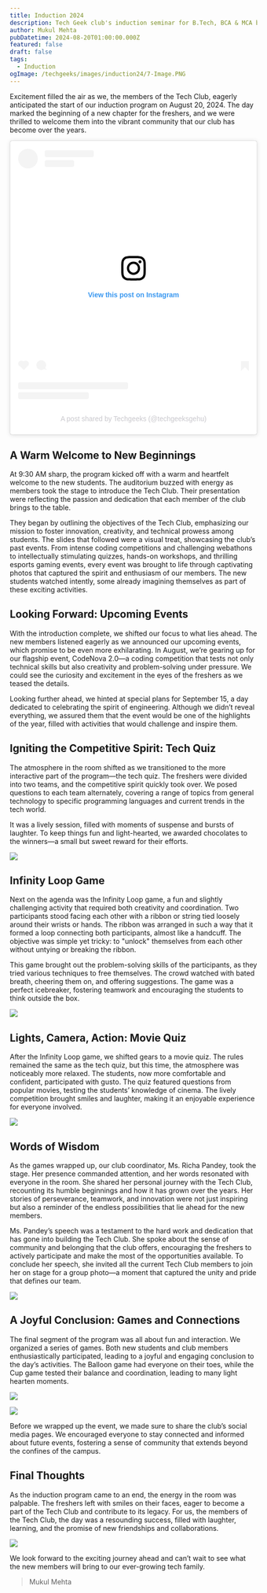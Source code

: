 ```yaml
---
title: Induction 2024
description: Tech Geek club's induction seminar for B.Tech, BCA & MCA batch of 2024 joining.
author: Mukul Mehta
pubDatetime: 2024-08-20T01:00:00.000Z
featured: false
draft: false
tags:
  - Induction
ogImage: /techgeeks/images/induction24/7-Image.PNG
---
```


Excitement filled the air as we, the members of the Tech Club, eagerly anticipated the start of our induction program on August 20, 2024. The day marked the beginning of a new chapter for the freshers, and we were thrilled to welcome them into the vibrant community that our club has become over the years.

<blockquote class="instagram-media" data-instgrm-captioned data-instgrm-permalink="https://www.instagram.com/reel/C-9fe-eKyV5/?utm_source=ig_embed&amp;utm_campaign=loading" data-instgrm-version="14" style=" background:#FFF; border:0; border-radius:3px; box-shadow:0 0 1px 0 rgba(0,0,0,0.5),0 1px 10px 0 rgba(0,0,0,0.15); margin: 1px; max-width:540px; min-width:326px; padding:0; width:99.375%; width:-webkit-calc(100% - 2px); width:calc(100% - 2px);"><div style="padding:16px;"> <a href="https://www.instagram.com/reel/C-9fe-eKyV5/?utm_source=ig_embed&amp;utm_campaign=loading" style=" background:#FFFFFF; line-height:0; padding:0 0; text-align:center; text-decoration:none; width:100%;" target="_blank"> <div style=" display: flex; flex-direction: row; align-items: center;"> <div style="background-color: #F4F4F4; border-radius: 50%; flex-grow: 0; height: 40px; margin-right: 14px; width: 40px;"></div> <div style="display: flex; flex-direction: column; flex-grow: 1; justify-content: center;"> <div style=" background-color: #F4F4F4; border-radius: 4px; flex-grow: 0; height: 14px; margin-bottom: 6px; width: 100px;"></div> <div style=" background-color: #F4F4F4; border-radius: 4px; flex-grow: 0; height: 14px; width: 60px;"></div></div></div><div style="padding: 19% 0;"></div> <div style="display:block; height:50px; margin:0 auto 12px; width:50px;"><svg width="50px" height="50px" viewBox="0 0 60 60" version="1.1" xmlns="https://www.w3.org/2000/svg" xmlns:xlink="https://www.w3.org/1999/xlink"><g stroke="none" stroke-width="1" fill="none" fill-rule="evenodd"><g transform="translate(-511.000000, -20.000000)" fill="#000000"><g><path d="M556.869,30.41 C554.814,30.41 553.148,32.076 553.148,34.131 C553.148,36.186 554.814,37.852 556.869,37.852 C558.924,37.852 560.59,36.186 560.59,34.131 C560.59,32.076 558.924,30.41 556.869,30.41 M541,60.657 C535.114,60.657 530.342,55.887 530.342,50 C530.342,44.114 535.114,39.342 541,39.342 C546.887,39.342 551.658,44.114 551.658,50 C551.658,55.887 546.887,60.657 541,60.657 M541,33.886 C532.1,33.886 524.886,41.1 524.886,50 C524.886,58.899 532.1,66.113 541,66.113 C549.9,66.113 557.115,58.899 557.115,50 C557.115,41.1 549.9,33.886 541,33.886 M565.378,62.101 C565.244,65.022 564.756,66.606 564.346,67.663 C563.803,69.06 563.154,70.057 562.106,71.106 C561.058,72.155 560.06,72.803 558.662,73.347 C557.607,73.757 556.021,74.244 553.102,74.378 C549.944,74.521 548.997,74.552 541,74.552 C533.003,74.552 532.056,74.521 528.898,74.378 C525.979,74.244 524.393,73.757 523.338,73.347 C521.94,72.803 520.942,72.155 519.894,71.106 C518.846,70.057 518.197,69.06 517.654,67.663 C517.244,66.606 516.755,65.022 516.623,62.101 C516.479,58.943 516.448,57.996 516.448,50 C516.448,42.003 516.479,41.056 516.623,37.899 C516.755,34.978 517.244,33.391 517.654,32.338 C518.197,30.938 518.846,29.942 519.894,28.894 C520.942,27.846 521.94,27.196 523.338,26.654 C524.393,26.244 525.979,25.756 528.898,25.623 C532.057,25.479 533.004,25.448 541,25.448 C548.997,25.448 549.943,25.479 553.102,25.623 C556.021,25.756 557.607,26.244 558.662,26.654 C560.06,27.196 561.058,27.846 562.106,28.894 C563.154,29.942 563.803,30.938 564.346,32.338 C564.756,33.391 565.244,34.978 565.378,37.899 C565.522,41.056 565.552,42.003 565.552,50 C565.552,57.996 565.522,58.943 565.378,62.101 M570.82,37.631 C570.674,34.438 570.167,32.258 569.425,30.349 C568.659,28.377 567.633,26.702 565.965,25.035 C564.297,23.368 562.623,22.342 560.652,21.575 C558.743,20.834 556.562,20.326 553.369,20.18 C550.169,20.033 549.148,20 541,20 C532.853,20 531.831,20.033 528.631,20.18 C525.438,20.326 523.257,20.834 521.349,21.575 C519.376,22.342 517.703,23.368 516.035,25.035 C514.368,26.702 513.342,28.377 512.574,30.349 C511.834,32.258 511.326,34.438 511.181,37.631 C511.035,40.831 511,41.851 511,50 C511,58.147 511.035,59.17 511.181,62.369 C511.326,65.562 511.834,67.743 512.574,69.651 C513.342,71.625 514.368,73.296 516.035,74.965 C517.703,76.634 519.376,77.658 521.349,78.425 C523.257,79.167 525.438,79.673 528.631,79.82 C531.831,79.965 532.853,80.001 541,80.001 C549.148,80.001 550.169,79.965 553.369,79.82 C556.562,79.673 558.743,79.167 560.652,78.425 C562.623,77.658 564.297,76.634 565.965,74.965 C567.633,73.296 568.659,71.625 569.425,69.651 C570.167,67.743 570.674,65.562 570.82,62.369 C570.966,59.17 571,58.147 571,50 C571,41.851 570.966,40.831 570.82,37.631"></path></g></g></g></svg></div><div style="padding-top: 8px;"> <div style=" color:#3897f0; font-family:Arial,sans-serif; font-size:14px; font-style:normal; font-weight:550; line-height:18px;">View this post on Instagram</div></div><div style="padding: 12.5% 0;"></div> <div style="display: flex; flex-direction: row; margin-bottom: 14px; align-items: center;"><div> <div style="background-color: #F4F4F4; border-radius: 50%; height: 12.5px; width: 12.5px; transform: translateX(0px) translateY(7px);"></div> <div style="background-color: #F4F4F4; height: 12.5px; transform: rotate(-45deg) translateX(3px) translateY(1px); width: 12.5px; flex-grow: 0; margin-right: 14px; margin-left: 2px;"></div> <div style="background-color: #F4F4F4; border-radius: 50%; height: 12.5px; width: 12.5px; transform: translateX(9px) translateY(-18px);"></div></div><div style="margin-left: 8px;"> <div style=" background-color: #F4F4F4; border-radius: 50%; flex-grow: 0; height: 20px; width: 20px;"></div> <div style=" width: 0; height: 0; border-top: 2px solid transparent; border-left: 6px solid #f4f4f4; border-bottom: 2px solid transparent; transform: translateX(16px) translateY(-4px) rotate(30deg)"></div></div><div style="margin-left: auto;"> <div style=" width: 0px; border-top: 8px solid #F4F4F4; border-right: 8px solid transparent; transform: translateY(16px);"></div> <div style=" background-color: #F4F4F4; flex-grow: 0; height: 12px; width: 16px; transform: translateY(-4px);"></div> <div style=" width: 0; height: 0; border-top: 8px solid #F4F4F4; border-left: 8px solid transparent; transform: translateY(-4px) translateX(8px);"></div></div></div> <div style="display: flex; flex-direction: column; flex-grow: 1; justify-content: center; margin-bottom: 24px;"> <div style=" background-color: #F4F4F4; border-radius: 4px; flex-grow: 0; height: 14px; margin-bottom: 6px; width: 224px;"></div> <div style=" background-color: #F4F4F4; border-radius: 4px; flex-grow: 0; height: 14px; width: 144px;"></div></div></a><p style=" color:#c9c8cd; font-family:Arial,sans-serif; font-size:14px; line-height:17px; margin-bottom:0; margin-top:8px; overflow:hidden; padding:8px 0 7px; text-align:center; text-overflow:ellipsis; white-space:nowrap;"><a href="https://www.instagram.com/reel/C-9fe-eKyV5/?utm_source=ig_embed&amp;utm_campaign=loading" style=" color:#c9c8cd; font-family:Arial,sans-serif; font-size:14px; font-style:normal; font-weight:normal; line-height:17px; text-decoration:none;" target="_blank">A post shared by Techgeeks (@techgeeksgehu)</a></p></div></blockquote>
<script async src="//www.instagram.com/embed.js"></script>

## A Warm Welcome to New Beginnings

At 9:30 AM sharp, the program kicked off with a warm and heartfelt welcome to the new students. The auditorium buzzed with energy as members took the stage to introduce the Tech Club. Their presentation were reflecting the passion and dedication that each member of the club brings to the table.

They began by outlining the objectives of the Tech Club, emphasizing our mission to foster innovation, creativity, and technical prowess among students. The slides that followed were a visual treat, showcasing the club’s past events. From intense coding competitions and challenging webathons to intellectually stimulating quizzes, hands-on workshops, and thrilling esports gaming events, every event was brought to life through captivating photos that captured the spirit and enthusiasm of our members. The new students watched intently, some already imagining themselves as part of these exciting activities.

## Looking Forward: Upcoming Events

With the introduction complete, we shifted our focus to what lies ahead. The new members listened eagerly as we announced our upcoming events, which promise to be even more exhilarating. In August, we’re gearing up for our flagship event, CodeNova 2.0—a coding competition that tests not only technical skills but also creativity and problem-solving under pressure. We could see the curiosity and excitement in the eyes of the freshers as we teased the details.

Looking further ahead, we hinted at special plans for September 15, a day dedicated to celebrating the spirit of engineering. Although we didn’t reveal everything, we assured them that the event would be one of the highlights of the year, filled with activities that would challenge and inspire them.

## Igniting the Competitive Spirit: Tech Quiz

The atmosphere in the room shifted as we transitioned to the more interactive part of the program—the tech quiz. The freshers were divided into two teams, and the competitive spirit quickly took over. We posed questions to each team alternately, covering a range of topics from general technology to specific programming languages and current trends in the tech world.

It was a lively session, filled with moments of suspense and bursts of laughter. To keep things fun and light-hearted, we awarded chocolates to the winners—a small but sweet reward for their efforts.

![](/techgeeks/images/induction24/IMG_4692.jpg)

## Infinity Loop Game

Next on the agenda was the Infinity Loop game, a fun and slightly challenging activity that required both creativity and coordination. Two participants stood facing each other with a ribbon or string tied loosely around their wrists or hands. The ribbon was arranged in such a way that it formed a loop connecting both participants, almost like a handcuff. The objective was simple yet tricky: to "unlock" themselves from each other without untying or breaking the ribbon.

This game brought out the problem-solving skills of the participants, as they tried various techniques to free themselves. The crowd watched with bated breath, cheering them on, and offering suggestions. The game was a perfect icebreaker, fostering teamwork and encouraging the students to think outside the box.

![](/techgeeks/images/induction24/5-Image.PNG)

## Lights, Camera, Action: Movie Quiz

After the Infinity Loop game, we shifted gears to a movie quiz. The rules remained the same as the tech quiz, but this time, the atmosphere was noticeably more relaxed. The students, now more comfortable and confident, participated with gusto. The quiz featured questions from popular movies, testing the students’ knowledge of cinema. The lively competition brought smiles and laughter, making it an enjoyable experience for everyone involved.

![](/techgeeks/images/induction24/6-Image.PNG)

## Words of Wisdom

As the games wrapped up, our club coordinator, Ms. Richa Pandey, took the stage. Her presence commanded attention, and her words resonated with everyone in the room. She shared her personal journey with the Tech Club, recounting its humble beginnings and how it has grown over the years. Her stories of perseverance, teamwork, and innovation were not just inspiring but also a reminder of the endless possibilities that lie ahead for the new members.

Ms. Pandey’s speech was a testament to the hard work and dedication that has gone into building the Tech Club. She spoke about the sense of community and belonging that the club offers, encouraging the freshers to actively participate and make the most of the opportunities available. To conclude her speech, she invited all the current Tech Club members to join her on stage for a group photo—a moment that captured the unity and pride that defines our team.

![](/techgeeks/images/induction24/1-Image.PNG)

## A Joyful Conclusion: Games and Connections

The final segment of the program was all about fun and interaction. We organized a series of games. Both new students and club members enthusiastically participated, leading to a joyful and engaging conclusion to the day’s activities. The Balloon game had everyone on their toes, while the Cup game tested their balance and coordination, leading to many light hearten moments.

![](/techgeeks/images/induction24/2-Image.PNG)

![](/techgeeks/images/induction24/IMG_5111.jpg)

Before we wrapped up the event, we made sure to share the club’s social media pages. We encouraged everyone to stay connected and informed about future events, fostering a sense of community that extends beyond the confines of the campus.

## Final Thoughts

As the induction program came to an end, the energy in the room was palpable. The freshers left with smiles on their faces, eager to become a part of the Tech Club and contribute to its legacy. For us, the members of the Tech Club, the day was a resounding success, filled with laughter, learning, and the promise of new friendships and collaborations.

![](/techgeeks/images/induction24/3-Image.PNG)

We look forward to the exciting journey ahead and can’t wait to see what the new members will bring to our ever-growing tech family.

> Mukul Mehta
